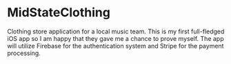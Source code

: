 # MidStateClothing
Clothing store application for a local music team. This is my first full-fledged iOS app so I am happy that they gave me a chance to prove myself. The app will utilize Firebase for the authentication system and Stripe for the payment processing.
